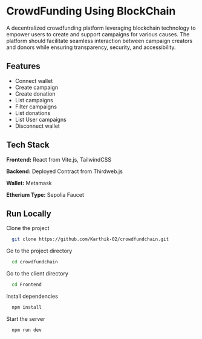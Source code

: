 # CrowdFunding Using BlockChain
A decentralized crowdfunding platform leveraging blockchain technology to empower users to create and support campaigns for various causes. The platform should facilitate seamless interaction between campaign creators and donors while ensuring transparency, security, and accessibility.

## Features
- Connect wallet
- Create campaign
- Create donation
- List campaigns
- Filter campaigns
- List donations
- List User campaigns
- Disconnect wallet

## Tech Stack

**Frontend:** React from Vite.js, TailwindCSS

**Backend:** Deployed Contract from Thirdweb.js

**Wallet:** Metamask

**Etherium Type:** Sepolia Faucet

## Run Locally

Clone the project

```bash
  git clone https://github.com/Karthik-02/crowdfundchain.git
```

Go to the project directory

```bash
  cd crowdfundchain
```
Go to the client directory

```bash
  cd Frontend
```

Install dependencies

```bash
  npm install
```

Start the server

```bash
  npm run dev
```



